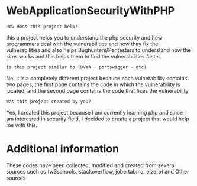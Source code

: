 # WebApplicationSecurityWithPHP
``How does this project help?``

this a project helps you to understand the php security and how programmers deal with the vulnerabilities and how thay fix the vulnerabilities and also helps Bughunters/Pentesters to understand how the sites works and this helps them to find the vulnerabilities faster.

``Is this project similar to (DVWA - portswigger - etc)``

No, it is a completely different project because each vulnerability contains two pages, the first page contains the code in which the vulnerability is located, and the second page contains the code that fixes the vulnerability

``Was this project created by you?``

Yes, I created this project because I am currently learning php and since I am interested in security field, I decided to create a project that would help me with this.
# Additional information

These codes have been collected, modified and created from several sources such as (w3schools, stackoverflow, jobertabma, elzero) and Other sources

